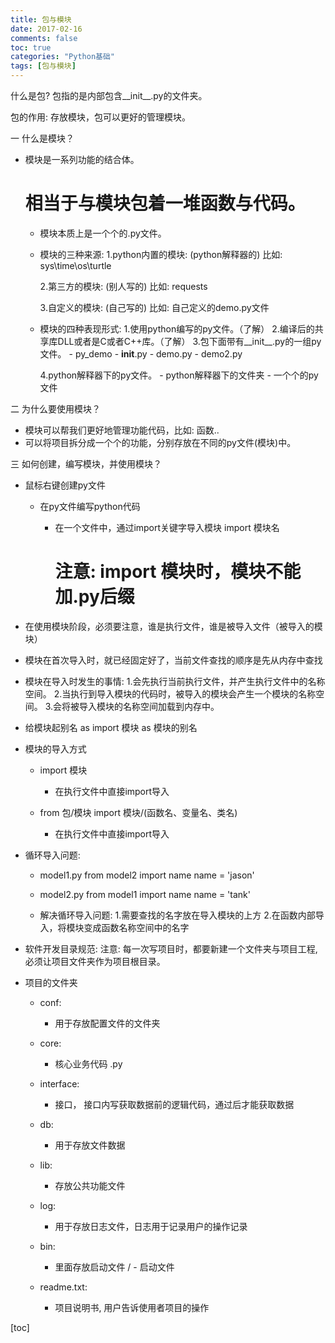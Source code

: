 ```yaml
---
title: 包与模块
date: 2017-02-16
comments: false
toc: true
categories: "Python基础"
tags: [包与模块]
---
```



什么是包?
    包指的是内部包含__init__.py的文件夹。

包的作用:
    存放模块，包可以更好的管理模块。

一 什么是模块？

- 模块是一系列功能的结合体。

    # 相当于与模块包着一堆函数与代码。
    
    - 模块本质上是一个个的.py文件。
    
    - 模块的三种来源:
        1.python内置的模块: (python解释器的)
            比如: sys\time\os\turtle
    
        2.第三方的模块: (别人写的)
            比如: requests
    
        3.自定义的模块: (自己写的)
            比如: 自己定义的demo.py文件
    
    - 模块的四种表现形式:
        1.使用python编写的py文件。（了解）
        2.编译后的共享库DLL或者是C或者C++库。（了解）
        3.包下面带有__init__.py的一组py文件。
            - py_demo
                - __init__.py
                - demo.py
                - demo2.py
    
        4.python解释器下的py文件。
            - python解释器下的文件夹
                - 一个个的py文件

二 为什么要使用模块？

-  模块可以帮我们更好地管理功能代码，比如: 函数..
- 可以将项目拆分成一个个的功能，分别存放在不同的py文件(模块)中。

三 如何创建，编写模块，并使用模块？

- 鼠标右键创建py文件
  - 在py文件编写python代码

    - 在一个文件中，通过import关键字导入模块
        import 模块名
        
      # 注意: import 模块时，模块不能加.py后缀
  
- 在使用模块阶段，必须要注意，谁是执行文件，谁是被导入文件（被导入的模块）

- 模块在首次导入时，就已经固定好了，当前文件查找的顺序是先从内存中查找

- 模块在导入时发生的事情:
    1.会先执行当前执行文件，并产生执行文件中的名称空间。
    2.当执行到导入模块的代码时，被导入的模块会产生一个模块的名称空间。
    3.会将被导入模块的名称空间加载到内存中。

- 给模块起别名 as
    import 模块 as 模块的别名

- 模块的导入方式
    - import 模块
        - 在执行文件中直接import导入

    - from 包/模块 import 模块/(函数名、变量名、类名)
        - 在执行文件中直接import导入

- 循环导入问题:
    - model1.py
        from model2 import name
        name = 'jason'

    - model2.py
        from model1 import name
        name = 'tank'

    - 解决循环导入问题:
        1.需要查找的名字放在导入模块的上方
        2.在函数内部导入，将模块变成函数名称空间中的名字

- 软件开发目录规范:
    注意: 每一次写项目时，都要新建一个文件夹与项目工程,必须让项目文件夹作为项目根目录。


- 项目的文件夹
    - conf:
        - 用于存放配置文件的文件夹
    - core:
        - 核心业务代码   .py
    - interface:
        - 接口， 接口内写获取数据前的逻辑代码，通过后才能获取数据
    - db:
        - 用于存放文件数据
    - lib:
        - 存放公共功能文件

    - log:
        - 用于存放日志文件，日志用于记录用户的操作记录

    - bin:
        - 里面存放启动文件 / - 启动文件

    - readme.txt:
        - 项目说明书, 用户告诉使用者项目的操作



[toc]